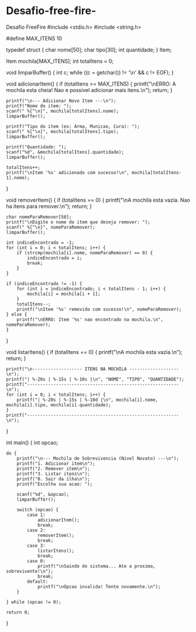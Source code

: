 # Desafio-free-fire-
Desafio FreeFire 
#include <stdio.h>
#include <string.h>

#define MAX_ITENS 10

typedef struct {
    char nome[50];
    char tipo[30];
    int quantidade;
} Item;

Item mochila[MAX_ITENS];
int totalItens = 0;

void limparBuffer() {
    int c;
    while ((c = getchar()) != '\n' && c != EOF);
}

void adicionarItem() {
    if (totalItens >= MAX_ITENS) {
        printf("\nERRO: A mochila esta cheia! Nao e possivel adicionar mais itens.\n");
        return;
    }

    printf("\n--- Adicionar Novo Item ---\n");
    printf("Nome do item: ");
    scanf(" %[^\n]", mochila[totalItens].nome);
    limparBuffer();

    printf("Tipo do item (ex: Arma, Municao, Cura): ");
    scanf(" %[^\n]", mochila[totalItens].tipo);
    limparBuffer();

    printf("Quantidade: ");
    scanf("%d", &mochila[totalItens].quantidade);
    limparBuffer();

    totalItens++;
    printf("\nItem '%s' adicionado com sucesso!\n", mochila[totalItens-1].nome);
}

void removerItem() {
    if (totalItens == 0) {
        printf("\nA mochila esta vazia. Nao ha itens para remover.\n");
        return;
    }

    char nomeParaRemover[50];
    printf("\nDigite o nome do item que deseja remover: ");
    scanf(" %[^\n]", nomeParaRemover);
    limparBuffer();

    int indiceEncontrado = -1;
    for (int i = 0; i < totalItens; i++) {
        if (strcmp(mochila[i].nome, nomeParaRemover) == 0) {
            indiceEncontrado = i;
            break;
        }
    }

    if (indiceEncontrado != -1) {
        for (int i = indiceEncontrado; i < totalItens - 1; i++) {
            mochila[i] = mochila[i + 1];
        }
        totalItens--;
        printf("\nItem '%s' removido com sucesso!\n", nomeParaRemover);
    } else {
        printf("\nERRO: Item '%s' nao encontrado na mochila.\n", nomeParaRemover);
    }
}

void listarItens() {
    if (totalItens == 0) {
        printf("\nA mochila esta vazia.\n");
        return;
    }

    printf("\n------------------- ITENS NA MOCHILA -------------------\n");
    printf("| %-20s | %-15s | %-10s |\n", "NOME", "TIPO", "QUANTIDADE");
    printf("----------------------------------------------------------\n");
    for (int i = 0; i < totalItens; i++) {
        printf("| %-20s | %-15s | %-10d |\n", mochila[i].nome, mochila[i].tipo, mochila[i].quantidade);
    }
    printf("----------------------------------------------------------\n");
}

int main() {
    int opcao;

    do {
        printf("\n--- Mochila de Sobrevivencia (Nivel Novato) ---\n");
        printf("1. Adicionar item\n");
        printf("2. Remover item\n");
        printf("3. Listar itens\n");
        printf("0. Sair da ilha\n");
        printf("Escolha sua acao: ");
        
        scanf("%d", &opcao);
        limparBuffer();

        switch (opcao) {
            case 1:
                adicionarItem();
                break;
            case 2:
                removerItem();
                break;
            case 3:
                listarItens();
                break;
            case 0:
                printf("\nSaindo do sistema... Ate a proxima, sobrevivente!\n");
                break;
            default:
                printf("\nOpcao invalida! Tente novamente.\n");
        }

    } while (opcao != 0);

    return 0;
}
